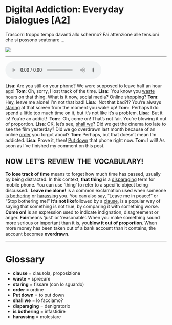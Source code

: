 # Digital Addiction: Everyday  Dialogues   [A2]

Trascorri troppo tempo davanti allo schermo? Fai attenzione alle tensioni che si possono scatenare ...

![](Digital%20Addiction%20Everyday%20%20Dialogues.jpg)

--------------

<div>
<audio controls autoplay>
    <source src="https:/raw.githubusercontent.com/dartie/speakup/main/2024-04/Digital%20Addiction%20Everyday%20%20Dialogues.mp3" type="audio/mpeg">
</audio>
</div>


**Lisa**: Are you still on your phone? We were supposed to leave half an hour ago!
**Tom**: Oh, sorry, I lost track of the time.
**Lisa**:  You know you [waste](## "sprecare") hours on that thing. What is it now, social media? Online shopping?
**Tom**:  Hey, leave me alone! I’m not that bad!
**Lisa**:  Not that bad?!? You’re always [staring](## "fissare (con lo sguardo)") at that screen from the moment you wake up!
**Tom**:  Perhaps I do spend a little too much time on it, but it’s not like it’s a problem.
**Lisa**:  But it is! You’re an addict! 
**Tom**:  Oh, come on! That’s not fair. You’re blowing it out of proportion.
**Lisa**: OK, let’s see, [shall we](## "lo facciamo?")? Did we get the cinema too late to see the film yesterday? Did we go overdrawn last month because of an online [order](## "ordine") you forgot about?
**Tom**: Perhaps, but that doesn’t mean I’m addicted.
**Lisa**: Prove it, then! [Put down](## "to put down") that phone right now.
**Tom**: I will! As soon as I’ve finished my comment on this post.

## NOW  LET’S  REVIEW  THE  VOCABULARY!
**To lose track of time** means to forget how much time has passed, usually by being distracted.
In this context, **that thing** is a [disparaging](## "denigratorio") term for mobile phone. You can use ‘thing’ to refer to a specific object being discussed. 
**Leave me alone!** is a common exclamation used when someone [is bothering](## "infastidire") or [harassing](## "molestare") you. You can also say, “Leave me in peace!” or “Stop bothering me!”
**It’s not like**followed by a [clause](## "clausola, proposizione"), is a popular way of saying that something is not true, by comparing it with something worse.
**Come on!** is an expression used to indicate indignation, disagreement or anger.
**Fair**means ‘just’ or ‘reasonable’.
When you make something sound more serious or important than it is, you**blow it out of proportion**.
When more money has been taken out of a bank account than it contains, the account becomes **overdrawn.**

--------------

<div style = "display:block; clear:both; page-break-after:always;"></div>

# Glossary
* **clause** = clausola, proposizione
* **waste** = sprecare
* **staring** = fissare (con lo sguardo)
* **order** = ordine
* **Put down** = to put down
* **shall we** = lo facciamo?
* **disparaging** = denigratorio
* **is bothering** = infastidire
* **harassing** = molestare
